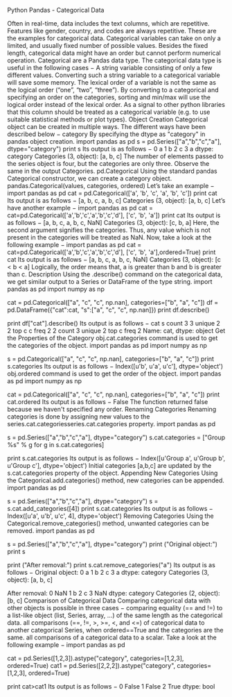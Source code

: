 
Python Pandas - Categorical Data

Often in real-time, data includes the text columns, which are repetitive. Features like gender, country, and codes are always repetitive. These are the examples for categorical data.
Categorical variables can take on only a limited, and usually fixed number of possible values. Besides the fixed length, categorical data might have an order but cannot perform numerical operation. Categorical are a Pandas data type.
The categorical data type is useful in the following cases −
A string variable consisting of only a few different values. Converting such a string variable to a categorical variable will save some memory.
The lexical order of a variable is not the same as the logical order (“one”, “two”, “three”). By converting to a categorical and specifying an order on the categories, sorting and min/max will use the logical order instead of the lexical order.
As a signal to other python libraries that this column should be treated as a categorical variable (e.g. to use suitable statistical methods or plot types).
Object Creation
Categorical object can be created in multiple ways. The different ways have been described below −
category
By specifying the dtype as "category" in pandas object creation.
import pandas as pd
s = pd.Series(["a","b","c","a"], dtype="category")
print s
Its output is as follows −
0  a
1  b
2  c
3  a
dtype: category
Categories (3, object): [a, b, c]
The number of elements passed to the series object is four, but the categories are only three. Observe the same in the output Categories.
pd.Categorical
Using the standard pandas Categorical constructor, we can create a category object.
pandas.Categorical(values, categories, ordered)
Let’s take an example −
import pandas as pd
cat = pd.Categorical(['a', 'b', 'c', 'a', 'b', 'c'])
print cat
Its output is as follows −
[a, b, c, a, b, c]
Categories (3, object): [a, b, c]
Let’s have another example −
import pandas as pd
cat = cat=pd.Categorical(['a','b','c','a','b','c','d'], ['c', 'b', 'a'])
print cat
Its output is as follows −
[a, b, c, a, b, c, NaN]
Categories (3, object): [c, b, a]
Here, the second argument signifies the categories. Thus, any value which is not present in the categories will be treated as NaN.
Now, take a look at the following example −
import pandas as pd
cat = cat=pd.Categorical(['a','b','c','a','b','c','d'], ['c', 'b', 'a'],ordered=True)
print cat
Its output is as follows −
[a, b, c, a, b, c, NaN]
Categories (3, object): [c < b < a]
Logically, the order means that, a is greater than b and b is greater than c.
Description
Using the .describe() command on the categorical data, we get similar output to a Series or DataFrame of the type string.
import pandas as pd
import numpy as np

cat = pd.Categorical(["a", "c", "c", np.nan], categories=["b", "a", "c"])
df = pd.DataFrame({"cat":cat, "s":["a", "c", "c", np.nan]})
print df.describe()

print df["cat"].describe()
Its output is as follows −
       cat s
count    3 3
unique   2 2
top      c c
freq     2 2
count     3
unique    2
top       c
freq      2
Name: cat, dtype: object
Get the Properties of the Category
obj.cat.categories command is used to get the categories of the object.
import pandas as pd
import numpy as np

s = pd.Categorical(["a", "c", "c", np.nan], categories=["b", "a", "c"])
print s.categories
Its output is as follows −
Index([u'b', u'a', u'c'], dtype='object')
obj.ordered command is used to get the order of the object.
import pandas as pd
import numpy as np

cat = pd.Categorical(["a", "c", "c", np.nan], categories=["b", "a", "c"])
print cat.ordered
Its output is as follows −
False
The function returned false because we haven't specified any order.
Renaming Categories
Renaming categories is done by assigning new values to the series.cat.categoriesseries.cat.categories property.
import pandas as pd

s = pd.Series(["a","b","c","a"], dtype="category")
s.cat.categories = ["Group %s" % g for g in s.cat.categories]

print s.cat.categories
Its output is as follows −
Index([u'Group a', u'Group b', u'Group c'], dtype='object')
Initial categories [a,b,c] are updated by the s.cat.categories property of the object.
Appending New Categories
Using the Categorical.add.categories() method, new categories can be appended.
import pandas as pd

s = pd.Series(["a","b","c","a"], dtype="category")
s = s.cat.add_categories([4])
print s.cat.categories
Its output is as follows −
Index([u'a', u'b', u'c', 4], dtype='object')
Removing Categories
Using the Categorical.remove_categories() method, unwanted categories can be removed.
import pandas as pd

s = pd.Series(["a","b","c","a"], dtype="category")
print ("Original object:")
print s

print ("After removal:")
print s.cat.remove_categories("a")
Its output is as follows −
Original object:
0  a
1  b
2  c
3  a
dtype: category
Categories (3, object): [a, b, c]

After removal:
0  NaN
1  b
2  c
3  NaN
dtype: category
Categories (2, object): [b, c]
Comparison of Categorical Data
Comparing categorical data with other objects is possible in three cases −
comparing equality (== and !=) to a list-like object (list, Series, array, ...) of the same length as the categorical data.
all comparisons (==, !=, >, >=, <, and <=) of categorical data to another categorical Series, when ordered==True and the categories are the same.
all comparisons of a categorical data to a scalar.
Take a look at the following example −
import pandas as pd

cat = pd.Series([1,2,3]).astype("category", categories=[1,2,3], ordered=True)
cat1 = pd.Series([2,2,2]).astype("category", categories=[1,2,3], ordered=True)

print cat>cat1
Its output is as follows −
0  False
1  False
2  True
dtype: bool



